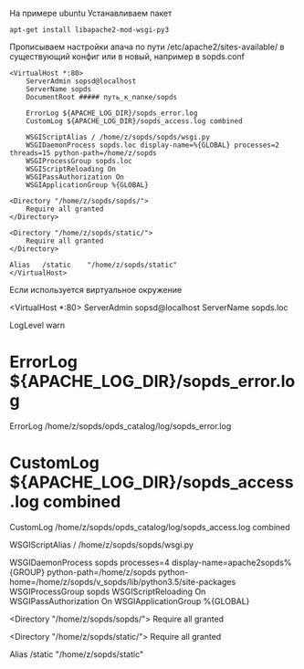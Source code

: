 На примере ubuntu
Устанавливаем пакет
    
    apt-get install libapache2-mod-wsgi-py3

Прописываем настройки апача по пути /etc/apache2/sites-available/ в существующий конфиг или в новый, например в sopds.conf

    <VirtualHost *:80>
        ServerAdmin sopsd@localhost
        ServerName sopds
        DocumentRoot ##### путь_к_папке/sopds
        
        ErrorLog ${APACHE_LOG_DIR}/sopds_error.log
        CustomLog ${APACHE_LOG_DIR}/sopds_access.log combined
        
        WSGIScriptAlias / /home/z/sopds/sopds/wsgi.py
        WSGIDaemonProcess sopds.loc display-name=%{GLOBAL} processes=2 threads=15 python-path=/home/z/sopds
        WSGIProcessGroup sopds.loc
        WSGIScriptReloading On
        WSGIPassAuthorization On
        WSGIApplicationGroup %{GLOBAL}
        
    <Directory "/home/z/sopds/sopds/">
        Require all granted
    </Directory>
    
    <Directory "/home/z/sopds/static/">
        Require all granted
    </Directory>
    
    Alias   /static    "/home/z/sopds/static"
    </VirtualHost>

Если используется виртуальное окружение

<VirtualHost *:80>
   ServerAdmin sopsd@localhost
   ServerName sopds.loc

   LogLevel warn
#   ErrorLog ${APACHE_LOG_DIR}/sopds_error.log
   ErrorLog /home/z/sopds/opds_catalog/log/sopds_error.log
#   CustomLog ${APACHE_LOG_DIR}/sopds_access.log combined
  CustomLog /home/z/sopds/opds_catalog/log/sopds_access.log combined

   WSGIScriptAlias / /home/z/sopds/sopds/wsgi.py

   WSGIDaemonProcess sopds processes=4 display-name=apache2sopds%{GROUP} python-path=/home/z/sopds python-home=/home/z/sopds/v_sopds/lib/python3.5/site-packages
   WSGIProcessGroup sopds
   WSGIScriptReloading On
   WSGIPassAuthorization On
WSGIApplicationGroup %{GLOBAL}

   <Directory "/home/z/sopds/sopds/">
      Require all granted
   </Directory>
   
   <Directory "/home/z/sopds/static/">
      Require all granted
   </Directory>

   Alias   /static    "/home/z/sopds/static"

</VirtualHost>

